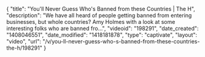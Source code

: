 {
    "title": "You'll Never Guess Who's Banned from these Countries | The H",
    "description": "We have all heard of people getting banned from entering businesses, but whole countries? Amy Holmes with a look at some interesting folks who are banned fro...",
    "videoid": "198291",
    "date_created": "1408046551",
    "date_modified": "1418181878",
    "type": "captivate",
    "layout": "video",
    "url": "\/v\/you-ll-never-guess-who-s-banned-from-these-countries-the-h\/198291"
}